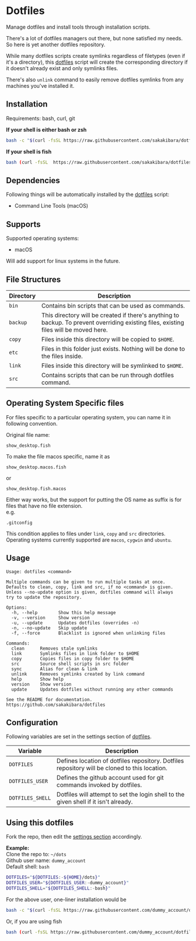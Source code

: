 # Dotfiles

[dotfiles]: bin/dotfiles
[settings]: bin/dotfiles#L6-L10

Manage dotfiles and install tools through installation scripts.

There's a lot of dotfiles managers out there, but none satisfied my needs. So here is yet another dotfiles repository.

While many dotfiles scripts create symlinks regardless of filetypes (even if it's a directory), this [dotfiles][dotfiles] script will create the corresponding directory if it doesn't already exist and only symlinks files.

There's also `unlink` command to easily remove dotfiles symlinks from any machines you've installed it.

## Installation

Requirements: bash, curl, git

**If your shell is either bash or zsh**
```sh
bash -c "$(curl -fsSL https://raw.githubusercontent.com/sakakibara/dotfiles/master/bin/dotfiles)"
```

**If your shell is fish**
```sh
bash (curl -fsSL  https://raw.githubusercontent.com/sakakibara/dotfiles/master/bin/dotfiles | psub)
```

## Dependencies

Following things will be automatically installed by the [dotfiles][dotfiles] script:

* Command Line Tools (macOS)

## Supports

Supported operating systems:
* macOS

Will add support for linux systems in the future.

## File Structures

| Directory | Description                                                                                                                            |
| ---       | ---                                                                                                                                    |
| `bin`     | Contains bin scripts that can be used as commands.                                                                                     |
| `backup`  | This directory will be created if there's anything to backup. To prevent overriding existing files, existing files will be moved here. |
| `copy`    | Files inside this directory will be copied to `$HOME`.                                                                                 |
| `etc`     | Files in this folder just exists. Nothing will be done to the files inside.                                                            |
| `link`    | Files inside this directory will be symlinked to `$HOME`.                                                                              |
| `src`     | Contains scripts that can be run through dotfiles command.                                                                             |

## Operating System Specific files

For files specific to a particular operating system, you can name it in following convention.

Original file name:
```
show_desktop.fish
```

To make the file macos specific, name it as
```
show_desktop.macos.fish
```
or
```
show_desktop.fish.macos
```

Either way works, but the support for putting the OS name as suffix is for files that have no file extension.  
e.g.
```
.gitconfig
```

This condition applies to files under `link`, `copy` and `src` directories.
Operating systems currently supported are `macos`, `cygwin` and `ubuntu`.

## Usage

```
Usage: dotfiles <command>

Multiple commands can be given to run multiple tasks at once.
Defaults to clean, copy, link and src, if no <command> is given.
Unless --no-update option is given, dotfiles command will always
try to update the repository.

Options:
  -h, --help        Show this help message
  -v, --version     Show version
  -u, --update      Updates dotfiles (overrides -n)
  -n, --no-update   Skip update
  -f, --force       Blacklist is ignored when unlinking files

Commands:
  clean      Removes stale symlinks
  link       Symlinks files in link folder to $HOME
  copy       Copies files in copy folder to $HOME
  src        Source shell scripts in src folder
  sync       Alias for clean & link
  unlink     Removes symlinks created by link command
  help       Show help
  version    Show version
  update     Updates dotfiles without running any other commands

See the README for documentation.
https://github.com/sakakibara/dotfiles
```

## Configuration

Following variables are set in the settings section of [dotfiles][settings].

| Variable         | Description                                                                                   |
| ---              | ---                                                                                           |
| `DOTFILES`       | Defines location of dotfiles repository. Dotfiles repository will be cloned to this location. |
| `DOTFILES_USER`  | Defines the github account used for git commands invoked by dotfiles.                         |
| `DOTFILES_SHELL` | Dotfiles will attempt to set the login shell to the given shell if it isn't already.          |

## Using this dotfiles

Fork the repo, then edit the [settings section][settings] accordingly.

**Example:**  
Clone the repo to: `~/dots`  
Github user name: `dummy_account`  
Default shell: `bash`

```sh
DOTFILES="${DOTFILES:-${HOME}/dots}"
DOTFILES_USER="${DOTFILES_USER:-dummy_account}"
DOTFILES_SHELL="${DOTFILES_SHELL:-bash}"
```

For the above user, one-liner installation would be

```sh
bash -c "$(curl -fsSL https://raw.githubusercontent.com/dummy_account/dotfiles/master/bin/dotfiles)"
```

Or, if you are using fish

```sh
bash (curl -fsSL https://raw.githubusercontent.com/dummy_account/dotfiles/master/bin/dotfiles | psub)
```
